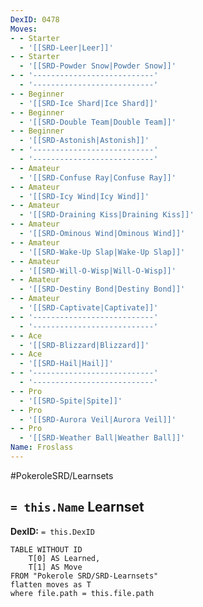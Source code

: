 ```yaml
---
DexID: 0478
Moves:
- - Starter
  - '[[SRD-Leer|Leer]]'
- - Starter
  - '[[SRD-Powder Snow|Powder Snow]]'
- - '---------------------------'
  - '---------------------------'
- - Beginner
  - '[[SRD-Ice Shard|Ice Shard]]'
- - Beginner
  - '[[SRD-Double Team|Double Team]]'
- - Beginner
  - '[[SRD-Astonish|Astonish]]'
- - '---------------------------'
  - '---------------------------'
- - Amateur
  - '[[SRD-Confuse Ray|Confuse Ray]]'
- - Amateur
  - '[[SRD-Icy Wind|Icy Wind]]'
- - Amateur
  - '[[SRD-Draining Kiss|Draining Kiss]]'
- - Amateur
  - '[[SRD-Ominous Wind|Ominous Wind]]'
- - Amateur
  - '[[SRD-Wake-Up Slap|Wake-Up Slap]]'
- - Amateur
  - '[[SRD-Will-O-Wisp|Will-O-Wisp]]'
- - Amateur
  - '[[SRD-Destiny Bond|Destiny Bond]]'
- - Amateur
  - '[[SRD-Captivate|Captivate]]'
- - '---------------------------'
  - '---------------------------'
- - Ace
  - '[[SRD-Blizzard|Blizzard]]'
- - Ace
  - '[[SRD-Hail|Hail]]'
- - '---------------------------'
  - '---------------------------'
- - Pro
  - '[[SRD-Spite|Spite]]'
- - Pro
  - '[[SRD-Aurora Veil|Aurora Veil]]'
- - Pro
  - '[[SRD-Weather Ball|Weather Ball]]'
Name: Froslass
---
```


#PokeroleSRD/Learnsets

## `= this.Name` Learnset

**DexID:** `= this.DexID`

```dataview
TABLE WITHOUT ID
    T[0] AS Learned,
    T[1] AS Move
FROM "Pokerole SRD/SRD-Learnsets"
flatten moves as T
where file.path = this.file.path
```
